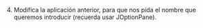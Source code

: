 4) Modifica la aplicación anterior, para que nos pida el nombre que queremos introducir (recuerda usar JOptionPane).